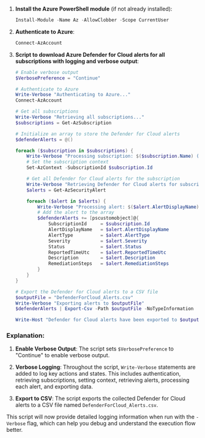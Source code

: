 
1. **Install the Azure PowerShell module** (if not already installed):
   ```powershell
   Install-Module -Name Az -AllowClobber -Scope CurrentUser
   ```

2. **Authenticate to Azure**:
   ```powershell
   Connect-AzAccount
   ```

3. **Script to download Azure Defender for Cloud alerts for all subscriptions with logging and verbose output**:
   ```powershell
   # Enable verbose output
   $VerbosePreference = "Continue"

   # Authenticate to Azure
   Write-Verbose "Authenticating to Azure..."
   Connect-AzAccount

   # Get all subscriptions
   Write-Verbose "Retrieving all subscriptions..."
   $subscriptions = Get-AzSubscription

   # Initialize an array to store the Defender for Cloud alerts
   $defenderAlerts = @()

   foreach ($subscription in $subscriptions) {
       Write-Verbose "Processing subscription: $($subscription.Name) ($($subscription.Id))"
       # Set the subscription context
       Set-AzContext -SubscriptionId $subscription.Id

       # Get all Defender for Cloud alerts for the subscription
       Write-Verbose "Retrieving Defender for Cloud alerts for subscription: $($subscription.Name) ($($subscription.Id))"
       $alerts = Get-AzSecurityAlert

       foreach ($alert in $alerts) {
           Write-Verbose "Processing alert: $($alert.AlertDisplayName)"
           # Add the alert to the array
           $defenderAlerts += [pscustomobject]@{
               SubscriptionId     = $subscription.Id
               AlertDisplayName   = $alert.AlertDisplayName
               AlertType          = $alert.AlertType
               Severity           = $alert.Severity
               Status             = $alert.Status
               ReportedTimeUtc    = $alert.ReportedTimeUtc
               Description        = $alert.Description
               RemediationSteps   = $alert.RemediationSteps
           }
       }
   }

   # Export the Defender for Cloud alerts to a CSV file
   $outputFile = "DefenderForCloud_Alerts.csv"
   Write-Verbose "Exporting alerts to $outputFile"
   $defenderAlerts | Export-Csv -Path $outputFile -NoTypeInformation

   Write-Host "Defender for Cloud alerts have been exported to $outputFile"
   ```

### Explanation:

1. **Enable Verbose Output**: The script sets `$VerbosePreference` to "Continue" to enable verbose output.

2. **Verbose Logging**: Throughout the script, `Write-Verbose` statements are added to log key actions and states. This includes authentication, retrieving subscriptions, setting context, retrieving alerts, processing each alert, and exporting data.

3. **Export to CSV**: The script exports the collected Defender for Cloud alerts to a CSV file named `DefenderForCloud_Alerts.csv`.

This script will now provide detailed logging information when run with the `-Verbose` flag, which can help you debug and understand the execution flow better.
